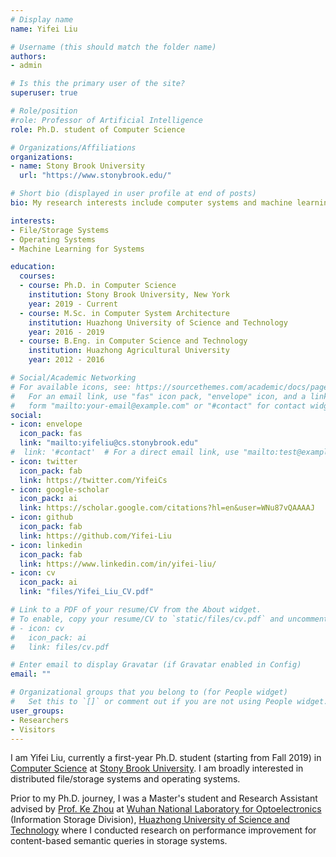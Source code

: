 ```yaml
---
# Display name
name: Yifei Liu

# Username (this should match the folder name)
authors:
- admin

# Is this the primary user of the site?
superuser: true

# Role/position
#role: Professor of Artificial Intelligence
role: Ph.D. student of Computer Science

# Organizations/Affiliations
organizations:
- name: Stony Brook University
  url: "https://www.stonybrook.edu/"

# Short bio (displayed in user profile at end of posts)
bio: My research interests include computer systems and machine learning for systems.

interests:
- File/Storage Systems
- Operating Systems
- Machine Learning for Systems

education:
  courses:
  - course: Ph.D. in Computer Science
    institution: Stony Brook University, New York
    year: 2019 - Current
  - course: M.Sc. in Computer System Architecture
    institution: Huazhong University of Science and Technology
    year: 2016 - 2019
  - course: B.Eng. in Computer Science and Technology
    institution: Huazhong Agricultural University
    year: 2012 - 2016

# Social/Academic Networking
# For available icons, see: https://sourcethemes.com/academic/docs/page-builder/#icons
#   For an email link, use "fas" icon pack, "envelope" icon, and a link in the
#   form "mailto:your-email@example.com" or "#contact" for contact widget.
social:
- icon: envelope
  icon_pack: fas
  link: "mailto:yifeliu@cs.stonybrook.edu"
#  link: '#contact'  # For a direct email link, use "mailto:test@example.org".
- icon: twitter
  icon_pack: fab
  link: https://twitter.com/YifeiCs
- icon: google-scholar
  icon_pack: ai
  link: https://scholar.google.com/citations?hl=en&user=WNu87vQAAAAJ
- icon: github
  icon_pack: fab
  link: https://github.com/Yifei-Liu
- icon: linkedin
  icon_pack: fab
  link: https://www.linkedin.com/in/yifei-liu/
- icon: cv
  icon_pack: ai
  link: "files/Yifei_Liu_CV.pdf"

# Link to a PDF of your resume/CV from the About widget.
# To enable, copy your resume/CV to `static/files/cv.pdf` and uncomment the lines below.
# - icon: cv
#   icon_pack: ai
#   link: files/cv.pdf

# Enter email to display Gravatar (if Gravatar enabled in Config)
email: ""

# Organizational groups that you belong to (for People widget)
#   Set this to `[]` or comment out if you are not using People widget.
user_groups:
- Researchers
- Visitors
---
```


I am Yifei Liu, currently a first-year Ph.D. student (starting from Fall 2019) in [Computer Science](https://www.cs.stonybrook.edu) at [Stony Brook University](https://www.stonybrook.edu). I am broadly interested in distributed file/storage systems and operating systems.

Prior to my Ph.D. journey, I was a Master's student and Research Assistant advised by [Prof. Ke Zhou](http://faculty.hust.edu.cn/zhouke2/en/index.htm) at [Wuhan National Laboratory for Optoelectronics](http://english.wnlo.hust.edu.cn) (Information Storage Division), [Huazhong University of Science and Technology](http://english.hust.edu.cn) where I conducted research on performance improvement for content-based semantic queries in storage systems.
